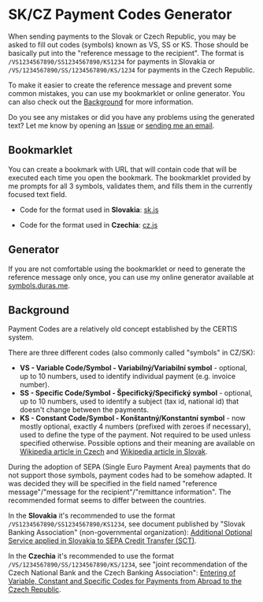 # SK/CZ Payment Codes Generator

When sending payments to the Slovak or Czech Republic, you may be asked to fill out codes (symbols) known as VS, SS or KS. Those should be basically put into the "reference message to the recipient". The format is `/VS1234567890/SS1234567890/KS1234` for payments in Slovakia or `/VS/1234567890/SS/1234567890/KS/1234` for payments in the Czech Republic.

To make it easier to create the reference message and prevent some common mistakes, you can use my bookmarklet or online generator. You can also check out the [Background](#background) for more information.

Do you see any mistakes or did you have any problems using the generated text? Let me know by opening an [Issue](https://github.com/durasj/sk-cz-banking-symbols-generator/issues) or [sending me an email](mailto:jakub@duras.me).

## Bookmarklet

You can create a bookmark with URL that will contain code that will be executed each time you open the bookmark. The bookmarklet provided by me prompts for all 3 symbols, validates them, and fills them in the currently focused text field.

- Code for the format used in **Slovakia**: [sk.js](https://github.com/durasj/sk-cz-payment-codes/blob/master/bookmarklets/sk.js)

- Code for the format used in **Czechia**: [cz.js](https://github.com/durasj/sk-cz-payment-codes/blob/master/bookmarklets/cz.js)

## Generator

If you are not comfortable using the bookmarklet or need to generate the reference message only once, you can use my online generator available at [symbols.duras.me](https://symbols.duras.me).

## Background

Payment Codes are a relatively old concept established by the CERTIS system.

There are three different codes (also commonly called "symbols" in CZ/SK):

- **VS - Variable Code/Symbol - Variabilný/Variabilní symbol** - optional, up to 10 numbers, used to identify individual payment (e.g. invoice number).
- **SS - Specific Code/Symbol - Špecifický/Specifický symbol** - optional, up to 10 numbers, used to identify a subject (tax id, national id) that doesn't change between the payments.
- **KS - Constant Code/Symbol - Konštantný/Konstantní symbol** - now mostly optional, exactly 4 numbers (prefixed with zeroes if necessary), used to define the type of the payment. Not required to be used unless specified otherwise. Possible options and their meaning are available on [Wikipedia article in Czech](https://cs.wikipedia.org/wiki/Konstantn%C3%AD_symbol_(pen%C4%9B%C5%BEn%C3%AD_p%C5%99evod)) and [Wikipedia article in Slovak](https://sk.wikipedia.org/wiki/Zoznam_bankov%C3%BDch_kon%C5%A1tantn%C3%BDch_symbolov_na_Slovensku).

During the adoption of SEPA (Single Euro Payment Area) payments that do not support those symbols, payment codes had to be somehow adapted. It was decided they will be specified in the field named "reference message"/"message for the recipient"/"remittance information". The recommended format seems to differ between the countries.

In the **Slovakia** it's recommended to use the format `/VS1234567890/SS1234567890/KS1234`, see document published by "Slovak Banking Association" (non-governmental organization): [Additional Optional Service applied in Slovakia to
SEPA Credit Transfer (SCT)](https://web.archive.org/web/20170329095047/http://www.sbaonline.sk:80/files/subory/SEPA/sepa_sk-payment_symbols.pdf).

In the **Czechia** it's recommended to use the format `/VS/1234567890/SS/1234567890/KS/1234`, see "joint recommendation of the Czech National Bank and the Czech Banking Association": [Entering of Variable, Constant and Specific Codes for Payments
from Abroad to the Czech Republic](https://web.archive.org/web/20171215171919/http://www.cnb.cz/en/payment_systems/reg_payment_sys/download/symbols_payment_codes.pdf).
